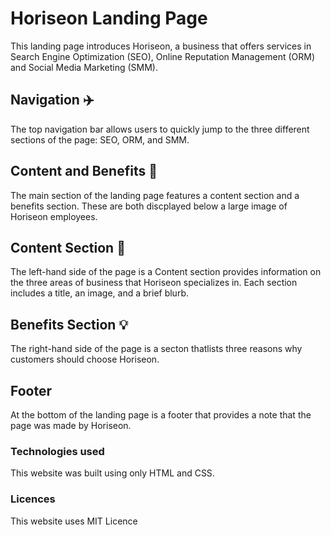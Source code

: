 # Horiseon Landing Page

This landing page introduces Horiseon, a business that offers services in Search Engine Optimization (SEO), Online Reputation Management (ORM) and Social Media Marketing (SMM).

## Navigation ✈️
The top navigation bar allows users to quickly jump to the three different sections of the page: SEO, ORM, and SMM.

## Content and Benefits 🍾
The main section of the landing page features a content section and a benefits section. These are both discplayed below a large image of Horiseon employees.

## Content Section 📖
The left-hand side of the page is a Content section provides information on the three areas of business that Horiseon specializes in. Each section includes a title, an image, and a brief blurb.

## Benefits Section 💡
The right-hand side of the page is a secton thatlists three reasons why customers should choose Horiseon.

## Footer
At the bottom of the landing page is a footer that provides a note that the page was made by Horiseon.

### Technologies used
This website was built using only HTML and CSS.

### Licences
This website uses MIT Licence
